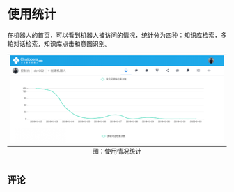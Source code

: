 # 使用统计

在机器人的首页，可以看到机器人被访问的情况，统计分为四种：知识库检索，多轮对话检索，知识库点击和意图识别。

<table class="image">
<caption align="bottom">图：使用情况统计</caption>
<tr><td><img width="800" src="../../images/platform/9.png" alt="使用情况统计"/></td></tr>
</table>

## 评论

<script src="https://utteranc.es/client.js"
        repo="chatopera/docs"
        issue-term="pathname"
        label="Comment"
        theme="github-light"
        crossorigin="anonymous"
        async>
</script>
